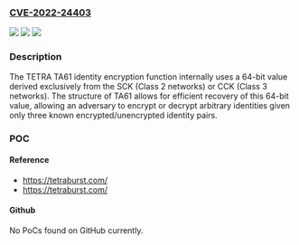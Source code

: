 ### [CVE-2022-24403](https://cve.mitre.org/cgi-bin/cvename.cgi?name=CVE-2022-24403)
![](https://img.shields.io/static/v1?label=Product&message=TETRA%20Standard&color=blue)
![](https://img.shields.io/static/v1?label=Version&message=%3D%20TA61%20&color=brighgreen)
![](https://img.shields.io/static/v1?label=Vulnerability&message=Use%20of%20a%20Broken%20or%20Risky%20Cryptographic%20Algorithm&color=brighgreen)

### Description

The TETRA TA61 identity encryption function internally uses a 64-bit value derived exclusively from the SCK (Class 2 networks) or CCK (Class 3 networks). The structure of TA61 allows for efficient recovery of this 64-bit value, allowing an adversary to encrypt or decrypt arbitrary identities given only three known encrypted/unencrypted identity pairs.

### POC

#### Reference
- https://tetraburst.com/
- https://tetraburst.com/

#### Github
No PoCs found on GitHub currently.

